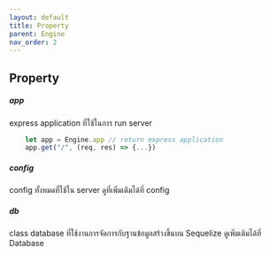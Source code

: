 ```yaml
---
layout: default
title: Property
parent: Engine
nav_order: 2
---
```

## Property

##### app

express application ที่ใช้ในการ run server

```js
    let app = Engine.app // return express application
    app.get("/", (req, res) => {...})
```

##### config

config ทั้งหมดที่ใช้ใน server ดูที่เพิ่มเติมได้ที่ config

##### db

class database ที่ใช้งานการจัดการกับฐานข้อมูลสร้างขึ้นบน Sequelize ดูเพิ่มเติมได้ที่ Database


